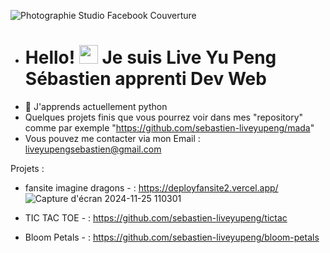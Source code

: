 ![Photographie Studio Facebook Couverture](https://github.com/user-attachments/assets/2364db7d-14f7-495e-891e-7f3f33a6b205)



- # Hello! <img src="https://raw.githubusercontent.com/MartinHeinz/MartinHeinz/master/wave.gif" width="30px" height="30px" /> Je suis Live Yu Peng Sébastien apprenti Dev Web
- 🌱 J'apprends actuellement python
- Quelques projets finis que vous pourrez voir dans mes "repository" comme par exemple "https://github.com/sebastien-liveyupeng/mada"
- Vous pouvez me contacter via mon Email : liveyupengsebastien@gmail.com

Projets :
- fansite imagine dragons - :
  https://deployfansite2.vercel.app/
  ![Capture d'écran 2024-11-25 110301](https://github.com/user-attachments/assets/0058dfaa-941b-48b9-905c-119c57ecd499)

- TIC TAC TOE  - :
  https://github.com/sebastien-liveyupeng/tictac
- Bloom Petals - :
  https://github.com/sebastien-liveyupeng/bloom-petals
<!---
sebastien-liveyupeng/sebastien-liveyupeng is a ✨ special ✨ repository because its `README.md` (this file) appears on your GitHub profile.
You can click the Preview link to take a look at your changes.
--->
